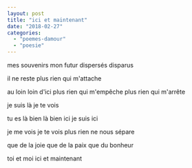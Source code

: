```yaml
---
layout: post
title: "ici et maintenant"
date: "2018-02-27"
categories: 
  - "poemes-damour"
  - "poesie"
---
```


mes souvenirs mon futur dispersés disparus

il ne reste plus rien qui m'attache

au loin loin d'ici plus rien qui m'empêche plus rien qui m'arrête

je suis là je te vois

tu es là bien là bien ici je suis ici

je me vois je te vois plus rien ne nous sépare

que de la joie que de la paix que du bonheur

toi et moi ici et maintenant
